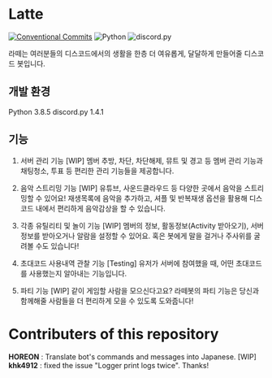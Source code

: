 # Latte
[![Conventional Commits](https://img.shields.io/badge/Conventional%20Commits-1.0.0-yellow.svg)](https://conventionalcommits.org)
![Python](https://img.shields.io/badge/python-3.8.5-blue.svg?style=flat&logo=Python)
![discord.py](https://img.shields.io/badge/discord.py-1.4.1-blue.svg?style=flat&logo=Discord)

라떼는 여러분들의 디스코드에서의 생활을 한층 더 여유롭게, 달달하게 만들어줄 디스코드 봇입니다.

## 개발 환경
Python 3.8.5
discord.py 1.4.1

## 기능

1. 서버 관리 기능 [WIP]
멤버 추방, 차단, 차단해제, 뮤트 및 경고 등 멤버 관리 기능과 채팅청소, 투표 등 편리한 관리 기능들을 제공합니다. 

2. 음악 스트리밍 기능 [WIP]
유튜브, 사운드클라우드 등 다양한 곳에서 음악을 스트리밍할 수 있어요!
재생목록에 음악을 추가하고, 셔플 및 반복재생 옵션을 활용해 디스코드 내에서 편리하게 음악감상을 할 수 있습니다.

3. 각종 유틸리티 및 놀이 기능 [WIP]
멤버의 정보, 활동정보(Activity 받아오기), 서버 정보를 받아오거나 알람을 설정할 수 있어요. 혹은 봇에게 말을 걸거나 주사위를 굴려볼 수도 있습니다!

4. 초대코드 사용내역 관찰 기능 [Testing]
유저가 서버에 참여했을 때, 어떤 초대코드를 사용했는지 알아내는 기능입니다.

5. 파티 기능 [WIP]
같이 게임할 사람을 모으신다고요? 라떼봇의 파티 기능은 당신과 함께해줄 사람들을 더 편리하게 모을 수 있도록 도와줍니다!

# Contributers of this repository
**HOREON** : Translate bot's commands and messages into Japanese. [WIP]
**khk4912** : fixed the issue "Logger print logs twice". Thanks!

